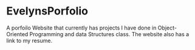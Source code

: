 # EvelynsPorfolio

A porfoilo Website that currently has projects I have done in Object-Oriented Programming and data Structures class. The website also has a link to my resume.
